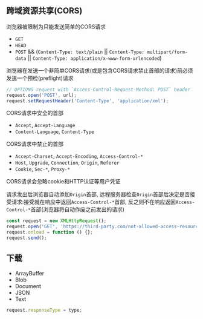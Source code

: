 ## 跨域资源共享(CORS)

浏览器被限制为只能发送简单的CORS请求
- `GET`
- `HEAD`
- `POST` && (`Content-Type: text/plain` || `Content-Type: multipart/form-data` || `Content-Type: application/x-www-form-urlencoded`) 

浏览器在发送一个非简单CORS请求(或是包含CORS请求禁止首部的请求)前必须发送一个预检(preflight)请求

```js
// OPTIONS request with `Access-Control-Request-Method: POST` header
request.open('POST', url);
request.setRequestHeader('Content-Type', 'application/xml');
```

CORS请求中安全的首部
- `Accept`, `Accept-Language`
- `Content-Language`, `Content-Type`

CORS请求中禁止的首部
- `Accept-Charset`,  `Accept-Encoding`, `Access-Control-*`
- `Host`, `Upgrade`, `Connection`, `Origin`, `Referer`
- `Cookie`, `Sec-*`, `Proxy-*`

CORS请求会忽略cookie和HTTP认证等用户凭证


请求发出后浏览器自动添加`Origin`首部, 远程服务器检查`Origin`首部后决定是否接受请求:接受就在响应中返回`Access-Control-*`首部, 反之则不在响应返回`Access-Control-*`首部(浏览器将自动作废之前发出的请求)

```js
const request = new XMLHttpRequest();
request.open('GET', 'https://third-party.com/not-allowed-access-resource.js');
request.onload = function () {};
request.send();
```

## 下载

- ArrayBuffer
- Blob
- Document
- JSON
- Text

```js
request.responseType = type;
```
